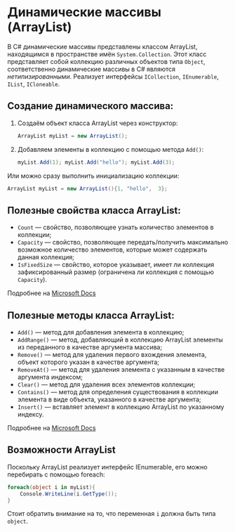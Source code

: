 ﻿# Динамические массивы (ArrayList)

В C# динамические массивы представлены классом ArrayList, находящимся в пространстве имён `System.Collection`. Этот класс представляет собой коллекцию различных объектов типа `Object`, соответственно динамические массивы в C# являются *нетипизированными*. Реализует интерфейсы `ICollection`, `IEnumerable`, `IList`, `ICloneable`.

## Создание динамического массива:

 1. Создаём объект класса ArrayList через конструктор:
	```csharp
    ArrayList myList = new ArrayList();
	```
 2. Добавляем элементы в коллекцию с помощью метода `Add()`:
	```csharp
    myList.Add(1); myList.Add("hello"); myList.Add(3);
	```

Или можно сразу выполнить инициализацию коллекции:
```csharp
ArrayList myList = new ArrayList(){1, "hello",  3};
```

## Полезные свойства класса ArrayList:

 - `Count` — свойство, позволяющее узнать количество элементов в коллекции;
 - `Capacity` — свойство, позволяющее передать/получить максимально возможное количество элементов, которые может содержать данная коллекция;
 - `IsFixedSize` — свойство, которое указывает, имеет ли коллекция зафиксированный размер (ограничена ли коллекция с помощью `Capacity`).

Подробнее на [Microsoft Docs](https://docs.microsoft.com/ru-ru/dotnet/api/system.collections.arraylist?view=netframework-4.7.2)

## Полезные методы класса ArrayList:

 - `Add()` — метод для добавления элемента в коллекцию;
 - `AddRange()` — метод, добавляющий в коллекцию ArrayList элементы из переданного в качестве аргумента массива;
 - `Remove()` — метод для удаления первого вхождения элемента, объект которого указан в качестве аргумента;
 - `RemoveAt()` — метод для удаления элемента с указанным в качестве аргумента индексом;
 - `Clear()` — метод для удаления всех элементов коллекции;
 - `Contains()` — метод для определения существования в коллекции элемента в виде объекта, указанного в качестве аргумента;
 - `Insert()` — вставляет элемент в коллекцию ArrayList по указанному индексу.

Подробнее на [Microsoft Docs](https://docs.microsoft.com/ru-ru/dotnet/api/system.collections.arraylist?view=netframework-4.7.2)

## Возможности ArrayList

Поскольку ArrayList реализует интерфейс IEnumerable, его можно перебирать с помощью foreach:

```csharp
foreach(object i in myList){
    Console.WriteLine(i.GetType());
}
```

Стоит обратить внимание на то, что переменная `i` должна быть типа `object`.
